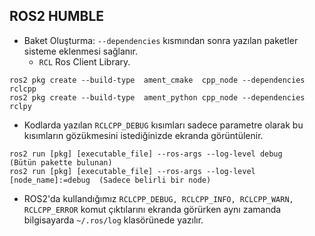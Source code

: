 ## ROS2 HUMBLE
- Baket Oluşturma: `--dependencies` kısmından sonra yazılan paketler sisteme eklenmesi sağlanır. 
    - `RCL` Ros Client Library.
```
ros2 pkg create --build-type  ament_cmake  cpp_node --dependencies rclcpp
ros2 pkg create --build-type  ament_python cpp_node --dependencies rclpy
```
- Kodlarda yazılan `RCLCPP_DEBUG` kısımları sadece parametre olarak bu kısımların gözükmesini istediğinizde ekranda görüntülenir.
```
ros2 run [pkg] [executable_file] --ros-args --log-level debug      (Bütün pakette bulunan)
ros2 run [pkg] [executable_file] --ros-args --log-level [node_name]:=debug  (Sadece belirli bir node)
```
- ROS2'da kullandığımız `RCLCPP_DEBUG, RCLCPP_INFO, RCLCPP_WARN, RCLCPP_ERROR` komut çıktılarını ekranda görürken aynı zamanda bilgisayarda `~/.ros/log` klasörünede yazılır.